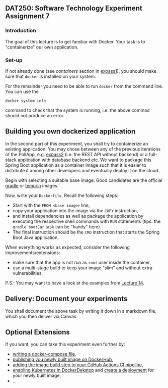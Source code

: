 ## DAT250: Software Technology Experiment Assignment 7

### Introduction 

The goal of this lecture is to get familiar with Docker.
Your task is to "containerize" our own application.

### Set-up

If not already done (see _containers_ section in [expass1](./expass1.md)), you should make sure that `docker` is 
installed on your system. 

For the remainder you need to be able to run `docker` from the command line.
You can use the 
```shell
docker system info
```
command to check that the system is running, i.e. the above commad should not produce an error.



## Building you own dockerized application


In the second part of this experiment, you shall try to containerize an existing application. 
You may chose between any of the previous iterations of the PollApp, e.g. [expass2](./expass2.md) (i.e. the REST API without backend)
or a full-stack application with database backend etc.
We want to package this Spring Boot application as a container image such that it is easier
to distribute it among other developers and eventually deploy it on the cloud.

Begin with selecting a suitable base image: Good candidates are the official [gradle](https://hub.docker.com/_/gradle) or [temurin](https://hub.docker.com/_/eclipse-temurin) images.

Now, write your `Dockerfile`.
Recall the following steps:

- Start with the `FROM <base image>` line,
- copy your application into the image via the `COPY` instruction,
- and install dependencies as well as package the application by executing the respective shell commands with `RUN` statements (tips: the `gradle bootJar` task can be "handy" here).
- The final instruction should be the `CMD` instruction that starts the Spring Boot Java application.

When everything works as expected, consider the following improvements/extensions:
- make sure that the app is not run as `root` user inside the container,
- use a multi-stage build to keep your image "slim" and without extra vulnerabilities,

P.S.: You may want to have a look at the examples from [Lecture 14](../lectureexamples/l14_containers/Dockerfile`).

## Delivery: Document your experiments

You shall document the above task by writing 
it down in a markdown file, which you then deliver via Canvas.


## Optional Extensions 

If you want, you can take this experiment even further by:

- [writing a docker-compose file](https://docs.docker.com/compose/intro/features-uses/),
- [publishing you newly built image on DockerHub](https://docs.docker.com/docker-hub/repos/create/),
- [adding the image build step to your GitHub Actions CI pipeline](https://github.com/marketplace/actions/build-and-push-docker-images),
- [enabling Kubernetes in DockerDekstop](https://docs.docker.com/desktop/kubernetes/) and [create a deployment](https://kubernetes.io/docs/tasks/run-application/run-stateless-application-deployment/) for your newly built image,
- ...



